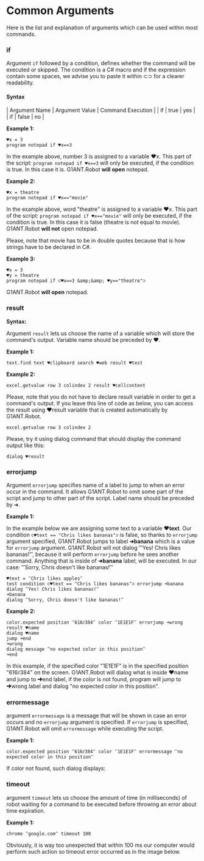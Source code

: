 # Common Arguments

Here is the list and explanation of arguments which can be used within most commands.

### if

Argument `if` followed by a condition, defines whether the command will be executed or skipped. The condition is a C# macro and if the expression contain some spaces, we advise you to paste it within ⊂⊃ for a clearer readability.

#### Syntax

| Argument Name | Argument Value | Command Execution |
| if | true | yes |
| if | false | no |

**Example 1:**

```G1ANT
♥x = 3
program notepad if ♥x==3
```

In the example above, number 3 is assigned to a variable ♥x.  This part of the script: `program notepad if ♥x==3` will only be executed, if the condition is true. In this case it is. G1ANT.Robot **will open** notepad.

**Example 2:**

```G1ANT
♥x = theatre
program notepad if ♥x=="movie"
```

In the example above, word "theatre" is assigned to a variable ♥x.  This part of the script: `program notepad if ♥x=="movie"` will only be executed, if the condition is true. In this case it is false (theatre is not equal to movie). G1ANT.Robot **will not** open notepad.

Please, note that movie has to be in double quotes because that is how strings have to be declared in C#.

**Example 3:**

```G1ANT
♥x = 3
♥y = theatre
program notepad if ⊂♥x==3 &amp;&amp; ♥y=="theatre"⊃
```

G1ANT.Robot **will open** notepad.
 
### result

**Syntax:**

Argument `result` lets us choose the name of a variable which will store the command's output. Variable name should be preceded by ♥.

**Example 1:**

```G1ANT
text.find text ♥clipboard search ♥web result ♥test
```

**Example 2:**

```G1ANT
excel.getvalue row 3 colindex 2 result ♥cellcontent
```

Please, note that you do not have to declare result variable in order to get a command's output.
If you leave this line of code as below, you can access the result using ♥result variable that is created automatically by G1ANT.Robot.

```G1ANT
excel.getvalue row 3 colindex 2
```

Please, try it using dialog command that should display the command output like this:

```G1ANT
dialog ♥result
```

### errorjump 

Argument `errorjump` specifies name of a label to jump to when an error occur in the command. It allows G1ANT.Robot to omit some part of the script and jump to other part of the script. Label name should be preceded by ➜.

**Example 1:**

In the example below we are assigning some text to a variable **♥text**.
Our condition `⊂♥text == "Chris likes bananas"⊃` is false, so thanks to `errorjump` argument specified,  G1ANT.Robot jumps to label **➜banana** which is a value for `errorjump` argument. G1ANT.Robot will not dialog ‴Yes! Chris likes bananas!‴, because it will perform `errorjump` before he sees another command. Anything that is inside of  **➜banana**  label, will be executed. In our case: ‴Sorry, Chris doesn't like bananas!‴

```G1ANT
♥text = ‴Chris likes apples‴
test condition ⊂♥text == "Chris likes bananas"⊃ errorjump ➜banana
dialog ‴Yes! Chris likes bananas!‴
➜banana
dialog ‴Sorry, Chris doesn't like bananas!‴
```

**Example 2:**

```G1ANT
color.expected position ‴616⫽384‴ color ‴1E1E1F‴ errorjump ➜wrong result ♥name
dialog ♥name
jump ➜end
➜wrong 
dialog message ‴no expected color in this position‴
➜end
```

In this example, if the specified color "1E1E1F" is in the specified position "616⫽384" on the screen. G1ANT.Robot will dialog what is inside ♥name and jump to ➜end label, if the color is not found, program will jump to  ➜wrong label and dialog "no expected color in this position".

### errormessage

argument `errormessage` is a message that will be shown in case an error occurs and no `errorjump` argument is specified. If `errorjump` is specified, G1ANT.Robot will omit `errormessage` while executing the script.

**Example 1:**

```G1ANT
color.expected position ‴616⫽384‴ color ‴1E1E1F‴ errormessage ‴no expected color in this position‴
```

If color not found, such dialog displays:
 
### timeout

argument `timeout` lets us choose the amount of time (in milliseconds) of robot waiting for a command to be executed before throwing an error about time expiration. 

**Example 1:**

```G1ANT
chrome ‴google.com‴ timeout 100
```

Obviously, it is way too unexpected that within 100 ms our computer would perform such action so timeout error occurred as in the image below.

